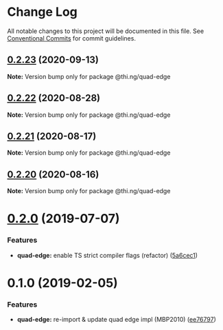 # Change Log

All notable changes to this project will be documented in this file.
See [Conventional Commits](https://conventionalcommits.org) for commit guidelines.

## [0.2.23](https://github.com/thi-ng/umbrella/compare/@thi.ng/quad-edge@0.2.22...@thi.ng/quad-edge@0.2.23) (2020-09-13)

**Note:** Version bump only for package @thi.ng/quad-edge





## [0.2.22](https://github.com/thi-ng/umbrella/compare/@thi.ng/quad-edge@0.2.21...@thi.ng/quad-edge@0.2.22) (2020-08-28)

**Note:** Version bump only for package @thi.ng/quad-edge





## [0.2.21](https://github.com/thi-ng/umbrella/compare/@thi.ng/quad-edge@0.2.20...@thi.ng/quad-edge@0.2.21) (2020-08-17)

**Note:** Version bump only for package @thi.ng/quad-edge





## [0.2.20](https://github.com/thi-ng/umbrella/compare/@thi.ng/quad-edge@0.2.19...@thi.ng/quad-edge@0.2.20) (2020-08-16)

**Note:** Version bump only for package @thi.ng/quad-edge





# [0.2.0](https://github.com/thi-ng/umbrella/compare/@thi.ng/quad-edge@0.1.4...@thi.ng/quad-edge@0.2.0) (2019-07-07)

### Features

* **quad-edge:** enable TS strict compiler flags (refactor) ([5a6cec1](https://github.com/thi-ng/umbrella/commit/5a6cec1))

# 0.1.0 (2019-02-05)

### Features

* **quad-edge:** re-import & update quad edge impl (MBP2010) ([ee76797](https://github.com/thi-ng/umbrella/commit/ee76797))
